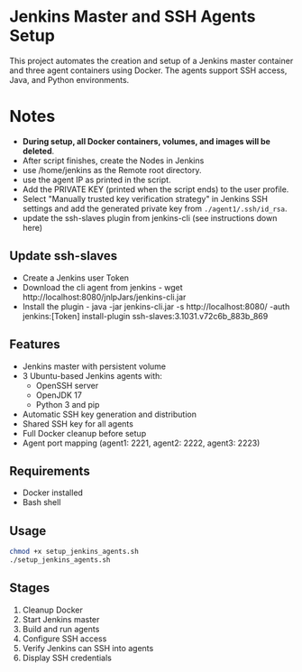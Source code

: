 # Jenkins Master and SSH Agents Setup

This project automates the creation and setup of a Jenkins master container and three agent containers using Docker. The agents support SSH access, Java, and Python environments.

# Notes
- **During setup, all Docker containers, volumes, and images will be deleted**.
- After script finishes, create the Nodes in Jenkins
- use /home/jenkins as the Remote root directory.
- use the agent IP as printed in the script.
- Add the PRIVATE KEY (printed when the script ends) to the user profile.
- Select "Manually trusted key verification strategy" in Jenkins SSH settings and add the generated private key from `./agent1/.ssh/id_rsa`.
- update the ssh-slaves plugin from jenkins-cli (see instructions down here)

## Update ssh-slaves
- Create a Jenkins user Token
- Download the cli agent from jenkins - wget http://localhost:8080/jnlpJars/jenkins-cli.jar
- Install the plugin - java -jar jenkins-cli.jar -s http://localhost:8080/   -auth jenkins:[Token]  install-plugin ssh-slaves:3.1031.v72c6b_883b_869

## Features

- Jenkins master with persistent volume
- 3 Ubuntu-based Jenkins agents with:
  - OpenSSH server
  - OpenJDK 17
  - Python 3 and pip
- Automatic SSH key generation and distribution
- Shared SSH key for all agents
- Full Docker cleanup before setup
- Agent port mapping (agent1: 2221, agent2: 2222, agent3: 2223)

## Requirements

- Docker installed
- Bash shell

## Usage

```bash
chmod +x setup_jenkins_agents.sh
./setup_jenkins_agents.sh
```

## Stages

1. Cleanup Docker
2. Start Jenkins master
3. Build and run agents
4. Configure SSH access
5. Verify Jenkins can SSH into agents
6. Display SSH credentials
